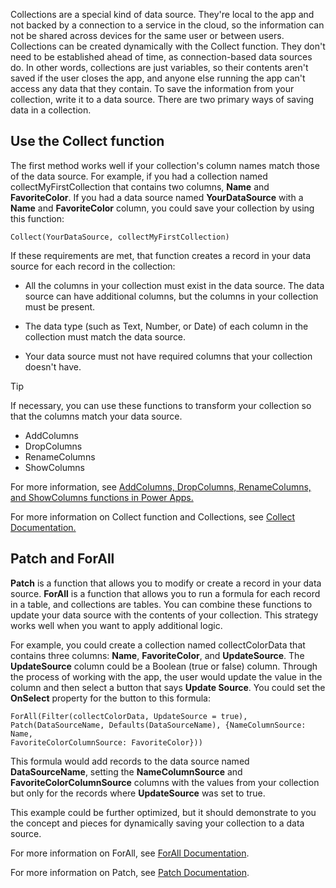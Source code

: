 Collections are a special kind of data source. They're local to the app and not backed by a connection to a service in the cloud, so the information can not be shared across devices for the same user or between users. Collections can be created dynamically with the Collect function. They don't need to be established ahead of time, as connection-based data sources do. In other words, collections are just variables, so their contents aren't saved if the user closes the app, and anyone else running the app can't access any data that they contain. To save the information from your collection, write it to a data source. There are two primary ways of saving data in
a collection.

## Use the Collect function

The first method works well if your collection's column names match those of the data source. For example, if you had a collection named collectMyFirstCollection that contains two columns, **Name** and **FavoriteColor**. If you had a data source named **YourDataSource** with a **Name** and **FavoriteColor** column, you could save your
collection by using this function:

```
Collect(YourDataSource, collectMyFirstCollection)
```

If these requirements are met, that function creates a record in your data source for each record in the collection:

- All the columns in your collection must exist in the data source. The data source can have additional columns, but the columns in your collection must be present.

- The data type (such as Text, Number, or Date) of each column in the collection must match the data source.

- Your data source must not have required columns that your collection doesn't have.

> [!Tip]
> If necessary, you can use these functions to transform your collection so that the columns match your data source.
>
> - AddColumns
> - DropColumns
> - RenameColumns
> - ShowColumns
> 
> For more information, see [AddColumns, DropColumns, RenameColumns, and ShowColumns functions in Power Apps.](/powerapps/maker/canvas-apps/functions/function-table-shaping/?azure-portal=true)

For more information on Collect function and Collections, see [Collect Documentation.](/powerapps/maker/canvas-apps/functions/function-clear-collect-clearcollect/?azure-portal=true)

## Patch and ForAll

**Patch** is a function that allows you to modify or create a record in your data source. **ForAll** is a function that allows you to run a formula for each record in a table, and collections are tables. You can combine these functions to update your data source with the contents of your collection. This strategy works well when you want to apply additional logic.

For example, you could create a collection named collectColorData that contains three columns: **Name**, **FavoriteColor**, and **UpdateSource**. The **UpdateSource** column could be a Boolean (true or false) column.
Through the process of working with the app, the user would update the value in the column and then select a button that says **Update Source**. You could set the **OnSelect** property for the button to this formula:

```
ForAll(Filter(collectColorData, UpdateSource = true),
Patch(DataSourceName, Defaults(DataSourceName), {NameColumnSource: Name,
FavoriteColorColumnSource: FavoriteColor}))
```

This formula would add records to the data source named **DataSourceName**, setting the **NameColumnSource** and
**FavoriteColorColumnSource** columns with the values from your collection but only for the records where **UpdateSource** was set to true.

This example could be further optimized, but it should demonstrate to you the concept and pieces for dynamically saving your collection to a data source.

For more information on ForAll, see [ForAll Documentation](/powerapps/maker/canvas-apps/functions/function-forall/?azure-portal=true).

For more information on Patch, see [Patch Documentation](/powerapps/maker/canvas-apps/functions/function-patch/?azure-portal=true).